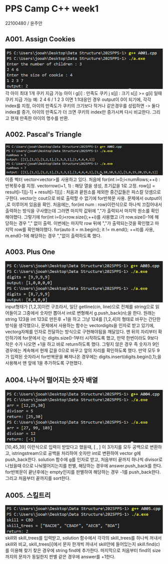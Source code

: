 # PPS Camp C++ week1
22100480 / 윤주안

## A001. Assign Cookies
![A001](./captures/A001.png)
각 아이 최대 1개 쿠키 지급 가능
아이 i g[i] : 만족도
쿠키 j s[j] : 크기
s[j] >= g[i] 일때 쿠키 지급 가능
예: 2 4 6 / 1 2 3 이면 1:1대응인 경우 output이 0이 되기에, 
각각 index를 지정, 아이의 만족도가 쿠키의 크기보다 작거나 같은경우를 성립하면 -> 둘다 index를 증가,
아이의 만족도가 더 크면 쿠키의 index만 증가시켜 다시 비교한다. 그리고 현재 만족한 아이의 명수를 반환. 

## A002. Pascal's Triangle
![A002](./captures/A002.png)
이중 벡터 vector<vector<int>>를 사용하고 있다. 
처음에 for(int i=0;i<numRows;++i) : 반복횟수를 지정.
vector<int>row(i+1, 1) : 해당 열을 생성, 초기값을 1로 고정.
row[j] = result[i-1][j-1] + result[i-1][j] : 처음과 끝원소를 제외한 중간값들은 파스칼 덧셈으로 구한다.
vector는 cout으로 바로 출력할 수 없기에 for반복문 사용.
문제에서 output이 ,로 이루어져 있음을 확인. 
처음에는, for(int num : row)이런식으로 하나씩 끄집어내서 출력하는 방식을 구사했는데 그러면 마지막 값뒤에 ","가 출력되서 마지막 원소를 확인해야했다. 
그렇기에 for(int i=0;i<row.size();++i)를 사용했고 i가 row.size()-1에 해당하는 경우 "," 없이 출력.
이번에는 마지막 row 뒤에 ","가 출력되는것을 확인했고 마지막 row를 확인해야했다.
for(auto it = m.begin(); it != m.end(); ++it)를 사용, m.end()-1에 해당하는 경우 ","없이 출력하도록 했다.

## A003. Plus One
![A003](./captures/A003.png)
input형태가 [1,2,3]이런 구조라서, 일단 getline(cin, line)으로 전체를 string으로 읽어들이고 
그중에서 숫자만 뽑아서 int로 변형해서 g.push_back(n);을 한다. 
원래는 string 123을 int 123로 만든후 +1을 하고 그냥 124를 [1,2,4]의 형태로 바꾸는 간단한 방식을 생각했으나,
문제에서 사용하는 함수는 vector<int>digits을 인자로 받고 있기에, vector<int>g자체를 인자로 전달하는 방식으로 구현해야됨을 깨달았다. 
맨 뒤의 자리부터 확인하기에 for문에서 i는 digits.size()-1부터 시작하도록 했고, 
만약 한번이라도 9보다 작은 수가 나오면 +1을 하고 바로 return하도록 했다. 그렇지 않은 경우 즉 숫자가 9인경우에는 
계속해서 현재 값을 0으로 바꾸고 앞의 자리를 확인하도록 했다. 만약 모두 9가 입력된 숫자라서 for반복문을 
빠져나온 경우에는 digits.insert(digits.begin(),1);을 사용해서 맨 앞에 1을 추가하도록 구현했다.  

## A004. 나누어 떨어지는 숫자 배열
![A004](./captures/A004.png)
[10,45,39] 이런식으로 입력이 받았다고 했을때, [ , ] 이 3가지를 모두 공백으로 변환하고,
istringstream으로 공백을 처리하여 숫자만 int로 변환하여 vector <int> g에 push_back한다.
solution 함수에 g를 인자로 받고, 처음부터 끝까지 하나씩 divisor로 나눴을때 0으로 나눠떨어지는지를 판별, 
해당하는 경우에 answer.push_back를 한다. for반복문이 끝난후에는 empty인지를 판별하여 해당하는 경우 -1를 push_back한다. 
그리고 처음부터 끝까지를 sort한다. 

## A005. 스킬트리 
![A005](./captures/A005.png)
skill와 skill_trees를 입력받고, 
solution 함수에서 각각의 skill_trees를 하나씩 꺼내서 skill와 비교,
skill_trees[i]에서 문자 한개씩 꺼내서 skill안에 들어있는지 skill.find(c)를 이용해 찾기 
찾은 경우에 string find에 추가한다. 
마지막으로 처음부터 find의 size까지의 문자가 동일한지 판별
같은 경우에 answer를 +1한다. 